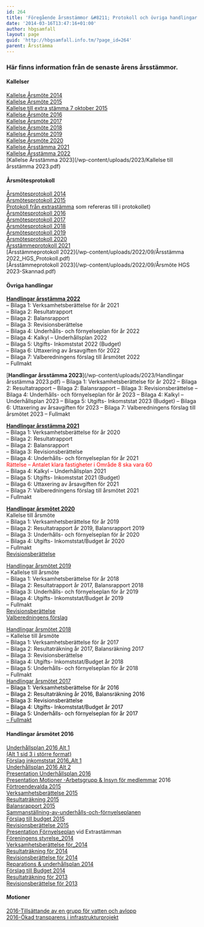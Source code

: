 ```yaml
---
id: 264
title: 'Föregående årsmstämmor &#8211; Protokoll och övriga handlingar'
date: '2014-03-16T13:47:16+01:00'
author: hbgsamfall
layout: page
guid: 'http://hbgsamfall.info.tm/?page_id=264'
parent: Årsstämma
---
```


### Här finns information från de senaste årens årsstämmor.

#### Kallelser

[Kallelse Årsmöte 2014](/wp-content/uploads/2014/03/Kallelse-Årsmöte-2014.pdf)  
[Kallelse Årsmöte 2015](/wp-content/uploads/2015/02/Kallelse-Årsmöte-2015.pdf)  
[Kallelse till extra stämma 7 oktober 2015  ](/wp-content/uploads/2017/02/Kallelse-till-årsstämma-2017.pdf)  
[Kallelse Årsmöte 2016](wp-content/uploads/2016/03/Rev2-Kallelse-Årsmöte-2016-03-16.pdf)  
[Kallelse Årsmöte 2017](wp-content/uploads/2017/02/Kallelse-till-årsstämma-2017.pdf)  
[Kallelse Årsmöte 2018](/wp-content/uploads/2018/03/HGS-Kallelse-till-årsstämma-2018.pdf)  
[Kallelse Årsmöte 2019](/wp-content/uploads/2019/03/Kallelse-till-årsstämma-HGS-2019-1.pdf)  
[Kallelse Årsmöte 2020](/wp-content/uploads/2020/03/Kallelse-Årsmöte-2020.pdf)  
[Kallelse Årsstämma 2021](/wp-content/uploads/2021/03/Kallelse-till-arsstamma-2021_R1.pdf)  
[Kallelse Årsstämma 2022](/wp-content/uploads/2022/03/Kallelse-till-arsstamma-2022.pdf)  
[Kallelse Årsstämma 2023](/wp-content/uploads/2023/Kallelse till årsstämma 2023.pdf)  

#### Årsmötesprotokoll

[Årsmötesprotokoll 2014](/wp-content/uploads/2014/03/Årsmötesprotokoll-2014.pdf)  
[Årsmötesprotokoll 2015](/wp-content/uploads/2016/02/Årsmötesprotokoll-2015.pdf)  
[Protokoll från extrastämma](/wp-content/uploads/2015/02/Sammanställning-av-underhålls-och-förnyelseplanen.pdf) som refereras till i protokollet)  
[Årsmötesprotokoll 2016  ](/wp-content/uploads/2017/03/Årsmötesprotokoll-2017.pdf)  
[Årsmötesprotokoll 2017](wp-content/uploads/2017/03/Årsmötesprotokoll-2017.pdf)  
[Årsmötesprotokoll 2018](/wp-content/uploads/2018/05/Protokoll-årsmöte-2018.pdf)  
[Årsmötesprotokoll 2019](/wp-content/uploads/2019/04/Protokoll-Årsmöte-2019.pdf)  
[Årsmötesprotokoll 2020](/wp-content/uploads/2020/04/HGS-Protokoll-årsmöte-2020.pdf)  
[Årsstämmeprotokoll 2021](/wp-content/uploads/2021/03/HGS_Arsmote2021.pdf)  
[Årsstämmeprotokoll 2022](/wp-content/uploads/2022/09/Årsstämma 2022_HGS_Protokoll.pdf)  
[Årsstämmeprotokoll 2023](/wp-content/uploads/2022/09/Årsmöte HGS 2023-Skannad.pdf)  

####  Övriga handlingar
[**Handlingar årsstämma 2022**](/wp-content/uploads/2022/03/Kallelse-till-arsstamma-2022-Komplett.pdf)  
– Bilaga 1: Verksamhetsberättelse för år 2021  
– Bilaga 2: Resultatrapport  
– Bilaga 2: Balansrapport  
– Bilaga 3: Revisionsberättelse  
– Bilaga 4: Underhålls- och förnyelseplan för år 2022  
– Bilaga 4: Kalkyl – Underhållsplan 2022  
– Bilaga 5: Utgifts- Inkomststat 2022 (Budget)  
– Bilaga 6: Uttaxering av årsavgiften för 2022  
– Bilaga 7: Valberedningens förslag till årsmötet 2022  
– Fullmakt

[**Handlingar årsstämma 2023**](/wp-content/uploads/2023/Handlingar årsstämma 2023.pdf)
– Bilaga 1: Verksamhetsberättelse för år 2022
– Bilaga 2: Resultatrapport
– Bilaga 2: Balansrapport
– Bilaga 3: Revisionsberättelse
– Bilaga 4: Underhålls- och förnyelseplan för år 2023
– Bilaga 4: Kalkyl – Underhållsplan 2023
– Bilaga 5: Utgifts- Inkomststat 2023 (Budget)
– Bilaga 6: Uttaxering av årsavgiften för 2023
– Bilaga 7: Valberedningens förslag till årsmötet 2023
– Fullmakt  

[**Handlingar årsstämma 2021**](/wp-content/uploads/2021/03/Kallelse-till-arsstamma-2021-Komplett_R1.pdf)  
– Bilaga 1: Verksamhetsberättelse för år 2020  
– Bilaga 2: Resultatrapport  
– Bilaga 2: Balansrapport  
– Bilaga 3: Revisionsberättelse  
– Bilaga 4: Underhålls- och förnyelseplan för år 2021  
<span style="color: #ff0000;">Rättelse – Antalet klara fastigheter i Område 8 ska vara 60</span>  
– Bilaga 4: Kalkyl – Underhållsplan 2021  
– Bilaga 5: Utgifts- Inkomststat 2021 (Budget)  
– Bilaga 6: Uttaxering av årsavgiften för 2021  
– Bilaga 7: Valberedningens förslag till årsmötet 2021  
– Fullmakt

[**Handlingar årsmötet 2020**](/wp-content/uploads/2020/03/Kallelse-till-årsstämma-2020.pdf)  
Kallelse till årsmöte  
– Bilaga 1: Verksamhetsberättelse för år 2019  
– Bilaga 2: Resultatrapport år 2019, Balansrapport 2019  
– Bilaga 3: Underhålls- och förnyelseplan för år 2020  
– Bilaga 4: Utgifts- Inkomststat/Budget år 2020  
– Fullmakt  
[Revisionsberättelse](/wp-content/uploads/2021/03/Revisionsberattelse-2020.pdf)

[Handlingar årsmötet 2019](/wp-content/uploads/2019/03/Utskick-inför-HGS-årsmöte-2019.pdf)  
– Kallelse till årsmöte  
– Bilaga 1: Verksamhetsberättelse för år 2018  
– Bilaga 2: Resultatrapport år 2017, Balansrapport 2018  
– Bilaga 3: Underhålls- och förnyelseplan för år 2019  
– Bilaga 4: Utgifts- Inkomststat/Budget år 2019  
– Fullmakt  
[Revisionsberättelse](/wp-content/uploads/2019/03/Revisionsberättelse.pdf)  
[Valberedningens förslag](/wp-content/uploads/2019/03/Valberedningens-förslag-2019-03-19_0905.pdf)

[Handlingar årsmötet 2018](/wp-content/uploads/2018/03/Utskickade-handlingar-inför-årsmötet.pdf)  
– Kallelse till årsmöte  
– Bilaga 1: Verksamhetsberättelse för år 2017  
– Bilaga 2: Resultaträkning år 2017, Balansräkning 2017  
– Bilaga 3: Revisionsberättelse  
– Bilaga 4: Utgifts- Inkomststat/Budget år 2018  
– Bilaga 5: Underhålls- och förnyelseplan för år 2018  
– Fullmakt  
<span style="color: #000000;">
[Handlingar årsmötet 2017](wp-content/uploads/2017/02/Kallelse-till-årsstämma-2017-sammanslagen.pdf)  
– Bilaga 1: Verksamhetsberättelse för år 2016  
– Bilaga 2: Resultaträkning år 2016, Balansräkning 2016  
– Bilaga 3: Revisionsberättelse  
– Bilaga 4: Utgifts- Inkomststat/Budget år 2017  
– Bilaga 5: Underhålls- och förnyelseplan för år 2017  
[– Fullmakt](/wp-content/uploads/2016/02/FULLMAKT.pdf)
 
#### Handlingar årsmötet 2016
[Underhållsplan 2016 Alt 1](/wp-content/uploads/2016/03/Underhållsplan-2016-Alt-1.pdf)  
[(Alt 1 sid 3 i större format)](/wp-content/uploads/2016/03/Underhållsplan-2016-Alt-13.pdf)  
[Förslag inkomststat 2016\_Alt 1](/wp-content/uploads/2016/03/Förslag-inkomststat-2016_Alt-1.pdf)  
[Underhållsplan 2016 Alt 2](/wp-content/uploads/2016/03/Underhållsplan-2016-Alt-23.pdf)  
[Presentation Underhållsplan 2016](/wp-content/uploads/2016/03/Presentation-Underhållsplan-2016.pdf)  
[Presentation Motioner -Arbetsgrupp &amp; Insyn för medlemmar](/wp-content/uploads/2016/03/Motioner-Arbetsgrupp-Insyn-för-medlemmar.pdf) 2016  
[Förtroendevalda 2015](/wp-content/uploads/2016/02/Förtroendevalda-2015.pdf)  
[Verksamhetsberättelse 2015](/wp-content/uploads/2016/02/Verksamhetsberättelse-2015.pdf)  
[Resultaträkning 2015](/wp-content/uploads/2016/02/Resultaträkning-2015.pdf)  
[Balansrapport 2015](/wp-content/uploads/2016/02/Balansrapport-2015.pdf)  
[Sammanställning-av-underhålls-och-förnyelseplanen](/wp-content/uploads/2015/02/Sammanställning-av-underhålls-och-förnyelseplanen.pdf)  
[Förslag till budget 2015](/wp-content/uploads/2015/03/Budget-2015.pdf)  
[Revisionsberättelse 2015](/wp-content/uploads/2016/03/Revisionsberättelse-2015.pdf)  
[Presentation Förnyelseplan](/wp-content/uploads/2015/11/Presentation-F%C3%B6rnyelseplan.pdf) vid Extrastämman  
[Föreningens styrelse\_2014](/wp-content/uploads/2015/02/Föreningens-styrelse_2014.pdf)  
[Verksamhetsberättelse för\_2014](/wp-content/uploads/2015/02/Verksamhetsberättelse-för_2014.pdf)  
[Resultaträkning för 2014](/wp-content/uploads/2015/02/Resultaträkning-för-2014.pdf)  
[Revisionsberättelse för 2014](/wp-content/uploads/2015/03/Revisionsberättelse-för-2014.pdf)  
[Reparations &amp; underhållsplan 2014](/wp-content/uploads/2014/03/Reparations-underhållsplan-2014.pdf)  
[Förslag till Budget 2014  ](/wp-content/uploads/2014/03/Verksamhetsberättelse-för-2013.pdf)  
[Resultaträkning för 2013](/wp-content/uploads/2014/03/Resultaträkning-för-2013.pdf)  
[Revisionsberättelse för 2013](/wp-content/uploads/2014/03/Revisionsberättelse-för-2013.pdf)  

#### Motioner

[2016-Tillsättande av en grupp för vatten och avlopp](/wp-content/uploads/2016/02/2016-Tillsättande-av-en-grupp-för-vatten-och-avlopp.pdf)  
[2016-Ökad transparens i infrastrukturprojekt](/wp-content/uploads/2016/02/2016-Ökad-transparens-i-infrastrukturprojekt.pdf)
